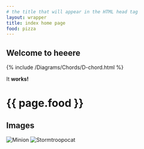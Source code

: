 ```yaml
---
# the title that will appear in the HTML head tag
layout: wrapper
title: index home page
food: pizza
---
```


## Welcome to heeere



{% include /Diagrams/Chords/D-chord.html %}

<div class="bacon" markdown="1">
  
It **works!**
  
</div>

<h1>{{ page.food }}</h1>

## Images

![Minion](https://octodex.github.com/images/minion.png)
![Stormtroopocat](https://octodex.github.com/images/stormtroopocat.jpg "The Stormtroopocat")




